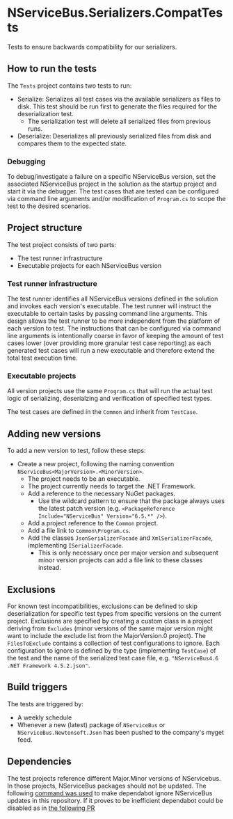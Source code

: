 # NServiceBus.Serializers.CompatTests

Tests to ensure backwards compatibility for our serializers.

## How to run the tests

The `Tests` project contains two tests to run:
* Serialize: Serializes all test cases via the available serializers as files to disk. This test should be run first to generate the files required for the deserialization test.
  * The serialization test will delete all serialized files from previous runs.
* Deserialize: Deserializes all previously serialized files from disk and compares them to the expected state.

### Debugging

To debug/investigate a failure on a specific NServiceBus version, set the associated NServiceBus project in the solution as the startup project and start it via the debugger. The test cases that are tested can be configured via command line arguments and/or modification of `Program.cs` to scope the test to the desired scenarios.

## Project structure

The test project consists of two parts:
* The test runner infrastructure
* Executable projects for each NServiceBus version

### Test runner infrastructure

The test runner identifies all NServiceBus versions defined in the solution and invokes each version's executable. The test runner will instruct the executable to certain tasks by passing command line arguments. This design allows the test runner to be more independent from the platform of each version to test. 
The instructions that can be configured via command line arguments is intentionally coarse in favor of keeping the amount of test cases lower (over providing more granular test case reporting) as each generated test cases will run a new executable and therefore extend the total test execution time.

### Executable projects

All version projects use the same `Program.cs` that will run the actual test logic of serializing, deserialzing and verification of specified test types.

The test cases are defined in the `Common` and inherit from `TestCase`.

## Adding new versions

To add a new version to test, follow these steps:
* Create a new project, following the naming convention `NServiceBus<MajorVersion>.<MinorVersion>`.
  * The project needs to be an executable.
  * The project currently needs to target the .NET Framework.
  * Add a reference to the necessary NuGet packages.
    * Use the wildcard pattern to ensure that the package always uses the latest patch version (e.g. `<PackageReference Include="NServiceBus" Version="6.5.*" />`).
  * Add a project reference to the `Common` project.
  * Add a file link to `Common\Program.cs`.
  * Add the classes `JsonSerializerFacade` and `XmlSerializerFacade`, implementing `ISerializerFacade`.
    * This is only necessary once per major version and subsequent minor version projects can add a file link to these classes instead.

## Exclusions

For known test incompatibilities, exclusions can be defined to skip deserialization for specific test types from specific versions on the current project. Exclusions are specified by creating a custom class in a project deriving from `Excludes` (minor versions of the same major version might want to include the exclude list from the MajorVersion.0 project). The `FilesToExclude` contains a collection of test configurations to ignore. Each configuration to ignore is defined by the type (implementing `TestCase`) of the test and the name of the serialized test case file, e.g. `"NServiceBus4.6 .NET Framework 4.5.2.json"`.

## Build triggers

The tests are triggered by:
* A weekly schedule
* Whenever a new (latest) package of `NServiceBus` or `NServiceBus.Newtonsoft.Json` has been pushed to the company's myget feed.

## Dependencies

The test projects reference different Major.Minor versions of NServicebus. In those projects, NServiceBus packages should not be updated. The following [command was used](https://github.com/Particular/NServiceBus.Serializers.CompatTests/pull/23#issuecomment-797354551) to make dependabot ignore NServiceBus updates in this repository. If it proves to be inefficient dependabot could be disabled as in [the following PR](https://github.com/Particular/NServiceBus.Serializers.CompatTests/pull/32)
